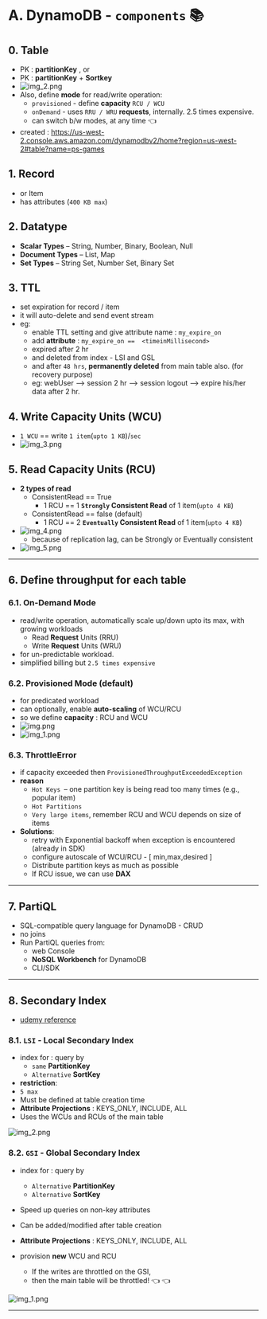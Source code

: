 # A. DynamoDB - `components` :books:
## 0. **Table**
- PK : **partitionKey** , or
- PK : **partitionKey** + **Sortkey**
- ![img_2.png](../99_img/dva/db/01/img_2.png)
- Also, define **mode** for read/write operation:
  - `provisioned` - define **capacity** `RCU / WCU `
  - `onDemand` - uses `RRU / WRU` **requests**, internally. 2.5 times expensive.
  - can switch b/w modes, at any time :point_left:
- created : https://us-west-2.console.aws.amazon.com/dynamodbv2/home?region=us-west-2#table?name=ps-games

## 1. **Record**
- or Item
- has attributes (`400 KB max`)

## 2. **Datatype**
- **Scalar Types** – String, Number, Binary, Boolean, Null
- **Document Types** – List, Map
- **Set Types** – String Set, Number Set, Binary Set

## 3. **TTL** 
- set expiration for record / item
- it will auto-delete and send event stream
- eg: 
  - enable TTL setting and give attribute name : `my_expire_on`
  - add **attribute** : `my_expire_on ==  <timeinMillisecond>`
  - expired after 2 hr
  - and deleted from index - LSI and GSL 
  - and after `48 hrs`, **permanently deleted** from main table also. (for recovery purpose)
  - eg: webUser --> session 2 hr --> session logout --> expire his/her data after 2 hr.

## 4. **Write Capacity Units** (**WCU**)
- `1 WCU` == write `1 item`(`upto 1 KB`)/`sec`
- ![img_3.png](../99_img/dva/db/01/img_3.png)

## 5. **Read Capacity Units** (**RCU**)
- **2 types of read**
  - ConsistentRead == True
    - 1 RCU ==  1 **`Strongly` Consistent Read** of 1 item(`upto 4 KB`)
  - ConsistentRead == false (default)
    - 1 RCU ==  2 **`Eventually` Consistent Read** of 1 item(`upto 4 KB`)
- ![img_4.png](../99_img/dva/db/01/img_4.png)
  - because of replication lag, can be Strongly or Eventually consistent
- ![img_5.png](../99_img/dva/db/01/img_5.png)

---
## 6. Define **throughput** for **each table**
### 6.1. **On-Demand Mode** 
- read/write operation, automatically scale up/down upto its max, with growing workloads
  - Read **Request** Units (RRU)
  - Write **Request** Units (WRU)
- for un-predictable workload.
- simplified billing but `2.5 times expensive`

### 6.2. **Provisioned Mode** (default)
- for predicated workload
- can optionally, enable **auto-scaling** of WCU/RCU
- so we define **capacity** : RCU and WCU
- ![img.png](../99_img/dva/db/01/02/img.png)
- ![img_1.png](../99_img/dva/db/01/02/img_1.png)

### 6.3. **ThrottleError**
- if capacity exceeded then `ProvisionedThroughputExceededException`
- **reason**
  - `Hot Keys `– one partition key is being read too many times (e.g., popular item)
  - `Hot Partitions`
  - `Very large items`, remember RCU and WCU depends on size of items
- **Solutions**:
  - retry with Exponential backoff when exception is encountered (already in SDK)
  - configure autoscale of WCU/RCU - [ min,max,desired ]
  - Distribute partition keys as much as possible
  - If RCU issue, we can use **DAX**

---
## 7. PartiQL
- SQL-compatible query language for DynamoDB - CRUD
- no joins
- Run PartiQL queries from:
  - web Console
  - **NoSQL Workbench** for DynamoDB
  - CLI/SDK

---
## 8. Secondary Index
- [udemy reference](https://www.udemy.com/course/aws-certified-developer-associate-dva-c01/learn/lecture/28646582#overview)
### 8.1. `LSI` - Local Secondary Index
- index for : query by 
  - `same` **PartitionKey**
  - `Alternative` **SortKey**
-  **restriction**: 
  - `5 max`
  - Must be defined at table creation time 
- **Attribute Projections** :  KEYS_ONLY, INCLUDE, ALL
- Uses the WCUs and RCUs of the main table

![img_2.png](../99_img/dva/db/02/img_2.png)

### 8.2. `GSI` - Global Secondary Index
- index for : query by
  - `Alternative`  **PartitionKey**
  - `Alternative` **SortKey**
- Speed up queries on non-key attributes
- Can be added/modified after table creation
- **Attribute Projections** :  KEYS_ONLY, INCLUDE, ALL

- provision **new** WCU and RCU
  - If the writes are throttled on the GSI,
  - then the main table will be throttled! :point_left: :point_left:

![img_1.png](../99_img/dva/db/02/img_1.png)

---